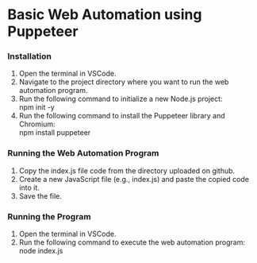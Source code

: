 # Basic Web Automation using Puppeteer
### Installation

1. Open the terminal in VSCode.
2. Navigate to the project directory where you want to run the web automation program.
3. Run the following command to initialize a new Node.js project:   
   npm init -y
4. Run the following command to install the Puppeteer library and Chromium:  
   npm install puppeteer   
### Running the Web Automation Program

1. Copy the index.js file code from the directory uploaded on github.
2. Create a new JavaScript file (e.g., index.js) and paste the copied code into it.
3. Save the file.
### Running the Program

1. Open the terminal in VSCode.
2. Run the following command to execute the web automation program:   
   node index.js